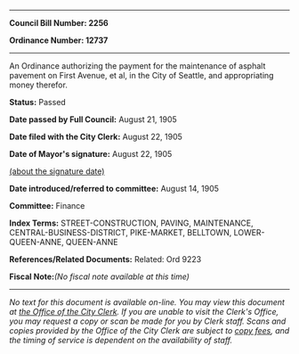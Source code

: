 

********

**Council Bill Number: 2256**
   
**Ordinance Number: 12737**
********

 An Ordinance authorizing the payment for the maintenance of asphalt pavement on First Avenue, et al, in the City of Seattle, and appropriating money therefor.

**Status:** Passed
   
**Date passed by Full Council:** August 21, 1905
   
**Date filed with the City Clerk:** August 22, 1905
   
**Date of Mayor's signature:** August 22, 1905
   
[(about the signature date)](/~public/approvaldate.htm)
   
   
   
**Date introduced/referred to committee:** August 14, 1905
   
**Committee:** Finance
   
   
**Index Terms:** STREET-CONSTRUCTION, PAVING, MAINTENANCE, CENTRAL-BUSINESS-DISTRICT, PIKE-MARKET, BELLTOWN, LOWER-QUEEN-ANNE, QUEEN-ANNE

**References/Related Documents:** Related: Ord 9223

**Fiscal Note:**_(No fiscal note available at this time)_
********

_No text for this document is available on-line. You may view this document at [the Office of the City Clerk](http://www.seattle.gov/leg/clerk/contactUs.htm). If you are unable to visit the Clerk's Office, you may request a copy or scan be made for you by Clerk staff. Scans and copies provided by the Office of the City Clerk are subject to [copy fees](http://clerk.seattle.gov/~public/clerkfees.htm), and the timing of service is dependent on the availability of staff._

